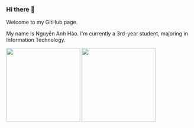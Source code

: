### Hi there 👋

Welcome to my GitHub page. 

My name is Nguyễn Anh Hào. I'm currently a 3rd-year student, majoring in Information Technology.

<a>
  <img height=200 align="center" src="https://github-readme-stats.vercel.app/api?username=nguyen-anh-hao" />
</a>
<a>
  <img height=200 align="center" src="https://github-readme-stats.vercel.app/api/top-langs/?username=nguyen-anh-hao&layout=donut" />
</a>

<!---
nguyen-anh-hao/nguyen-anh-hao is a ✨ special ✨ repository because its `README.md` (this file) appears on your GitHub profile.
You can click the Preview link to take a look at your changes.

- 👋 Hi, I’m @nguyen-anh-hao
- 👀 I’m interested in ...
- 🌱 I’m currently learning ...
- 💞️ I’m looking to collaborate on ...
- 📫 How to reach me ...
- 😄 Pronouns: ...
- ⚡ Fun fact: ...
--->

